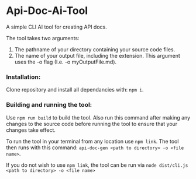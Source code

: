 # Api-Doc-Ai-Tool
A simple CLI AI tool for creating API docs.

The tool takes two arguments: 
1) The pathname of your directory containing your source code files. 
2) The name of your output file, including the extension. This argument uses the -o flag (I.e. -o myOutputFile.md).

### Installation: 

Clone repository and install all dependancies with: `npm i`.

### Building and running the tool:
Use `npm run build` to build the tool. Also run this command after making any changes to the source code before running the tool to ensure that your changes take effect.

To run the tool in your terminal from any location use `npm link`. The tool then runs with this command: `api-doc-gen <path to directory> -o <file name>`.

If you do not wish to use `npm link`, the tool can be run via `node dist/cli.js <path to directory> -o <file name>`
